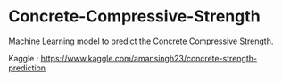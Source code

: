 # Concrete-Compressive-Strength
Machine Learning model to predict the Concrete Compressive Strength.

Kaggle : https://www.kaggle.com/amansingh23/concrete-strength-prediction
